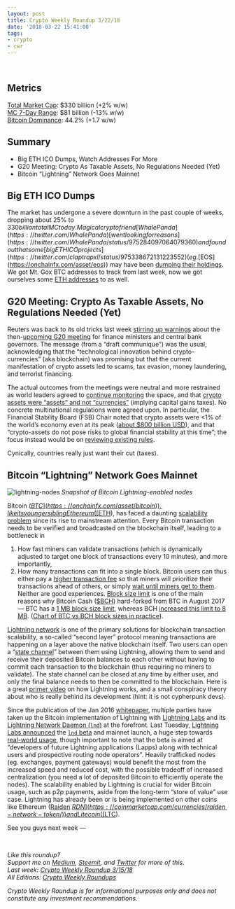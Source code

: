 ```yaml
---
layout: post
title: Crypto Weekly Roundup 3/22/18
date: '2018-03-22 15:41:00'
tags:
- crypto
- cwr
---
```


<br />

## Metrics
[Total Market Cap](https://coinmarketcap.com/charts/): $330 billion (+2% w/w)<br />
[MC 7-Day Range](https://coinmarketcap.com/charts/): $81 billion (-13% w/w)<br />
[Bitcoin Dominance](https://coinmarketcap.com/charts/#dominance-percentage): 44.2% (+1.7 w/w)

## Summary
* Big ETH ICO Dumps, Watch Addresses For More
* G20 Meeting: Crypto As Taxable Assets, No Regulations Needed (Yet)
* Bitcoin “Lightning” Network Goes Mainnet

## Big ETH ICO Dumps
The market has undergone a severe downturn in the past couple of weeks, dropping about 25% to $330 billion total MC today. Magical crypto friend [WhalePanda](https://twitter.com/WhalePanda) [went looking for reasons](https://twitter.com/WhalePanda/status/975284097064079360) and found out that some [big ETH ICO projects](https://twitter.com/claptrapxl/status/975338672131223552) (eg. [$EOS](https://onchainfx.com/asset/eos)) may have been [dumping their holdings](https://sanbase-low.santiment.net/projects). We got Mt. Gox BTC addresses to track from last week, now we got ourselves some [ETH addresses](https://docs.google.com/spreadsheets/d/1eOh_lT8vKj0IuUFxOftiSjcItViv0ZGHphYApXHJhoM) to as well.

## G20 Meeting: Crypto As Taxable Assets, No Regulations Needed (Yet)
Reuters was back to its old tricks last week [stirring up warnings](https://www.reuters.com/article/us-g20-communique-draft-cryptocurrency-e/exclusive-g20-financial-heads-to-urge-crypto-asset-monitoring-to-safeguard-financial-stability-idUSKCN1GP2PQ) about the then-[upcoming G20 meeting](https://www.g20.org/en) for finance ministers and central bank governors. The message (from a “draft communique”) was the usual, acknowledging that the “technological innovation behind crypto-currencies” (aka blockchain) was promising but that the current manifestation of crypto assets led to scams, tax evasion, money laundering, and terrorist financing.

The actual outcomes from the meetings were neutral and more restrained as world leaders agreed to [continue monitoring](https://www.reuters.com/article/us-g20-argentina-bitcoin/g20-agrees-to-monitor-cryptocurrencies-but-no-action-yet-idUSKBN1GW2IO) the space, and that [crypto assets were “assets” and not “currencies”](https://www.bloomberg.com/news/articles/2018-03-20/when-is-a-bitcoin-not-a-bitcoin-when-it-s-an-asset-says-g-20) (implying capital gains taxes). No concrete multinational regulations were agreed upon. In particular, the Financial Stability Board (FSB) Chair noted that crypto assets  were <1% of the world’s economy even at its peak ([about $800 billion USD](https://coinmarketcap.com/charts/)), and that “crypto-assets do not pose risks to global financial stability at this time”; the focus instead would be on [reviewing existing rules](https://www.cnbc.com/2018/03/18/reuters-america-g20-watchdog-focuses-on-rules-review-holds-fire-on-cryptocurrencies.html).

Cynically, countries really just want their cut (taxes).

## Bitcoin “Lightning” Network Goes Mainnet

![lightning-nodes](/content/images/2018/03/lnd-nodes.png)
*Snapshot of Bitcoin Lightning-enabled nodes*

Bitcoin ([$BTC](https://onchainfx.com/asset/bitcoin)), like its younger sibling Ethereum ([$ETH](https://onchainfx.com/asset/ethereum)), has faced a daunting [scalability problem](https://en.wikipedia.org/wiki/Bitcoin_scalability_problem) since its rise to mainstream attention. Every Bitcoin transaction needs to be verified and broadcasted on the blockchain itself, leading to a bottleneck in
1. How fast miners can validate transactions (which is dynamically adjusted to target one block of transactions every 10 minutes), and more importantly,
2. How many transactions can fit into a single block.
Bitcoin users can thus either pay a [higher transaction fee](https://bitinfocharts.com/comparison/bitcoin-transactionfees.html) so that miners will prioritize their transactions ahead of others, or simply [wait until miners get to them](https://blockchain.info/charts/avg-confirmation-time). Neither are good experiences. [Block size limit](https://en.bitcoin.it/wiki/Block_size_limit_controversy) is one of the main reasons why Bitcoin Cash ([$BCH](https://onchainfx.com/asset/bitcoin-cash)) hard-forked from BTC in August 2017 — BTC has a [1 MB block size limit](https://github.com/bitcoin/bitcoin/commit/a30b56ebe76ffff9f9cc8a6667186179413c6349), whereas BCH [increased this limit to 8 MB](https://www.bitcoincash.org/#features). ([Chart of BTC vs BCH block sizes in practice](https://bitinfocharts.com/comparison/size-btc-bch.html)).

[Lightning network](https://lightning.network/) is one of the primary solutions for blockchain transaction scalability, a so-called “second layer” protocol meaning transactions are happening on a layer above the native blockchain itself. Two users can open a “[state channel](http://www.jeffcoleman.ca/state-channels/)” between them using Lightning, allowing them to send and receive their deposited Bitcoin balances to each other without having to commit each transaction to the blockchain (thus requiring no miners to validate). The state channel can be closed at any time by either user, and only the final balance needs to then be committed to the blockchain. Here is a great [primer video](https://www.youtube.com/watch?v=UYHFrf5ci_g) on how Lightning works, and a small conspiracy theory about who is really behind its development (hint: it is not cypherpunk devs).

Since the publication of the Jan 2016 [whitepaper](http://lightning.network/docs/), multiple parties have taken up the Bitcoin implementation of Lightning with [Lightning Labs](http://lightning.engineering) and its [Lightning Network Daemon (`lnd`)](https://github.com/lightningnetwork/lnd) at the forefront. Last Tuesday, [Lightning Labs announced](https://blog.lightning.engineering/announcement/2018/03/15/lnd-beta.html) the [`lnd` beta](https://github.com/lightningnetwork/lnd/releases/tag/v0.4-beta) and mainnet launch, a huge step towards [real-world usage](https://lnmainnet.gaben.win/), though important to note that the beta is aimed at “developers of future Lightning applications (Lapps) along with technical users and prospective routing node operators”. Heavily trafficked nodes (eg. exchanges, payment gateways) would benefit the most from the increased speed and reduced cost, with the possible tradeoff of increased centralization (you need a lot of deposited Bitcoin to efficiently operate the nodes). The scalability enabled by Lightning is crucial for wider Bitcoin usage, such as p2p payments, aside from the long-term “store of value” use case. Lightning has already been or is being implemented on other coins like Ethereum ([Raiden](https://raiden.network/) [$RDN](https://coinmarketcap.com/currencies/raiden-network-token/)) and Litecoin ([$LTC](https://onchainfx.com/asset/litecoin)).

See you guys next week —

<br />

*Like this roundup?<br /> Support me on [Medium](https://medium.com/crypto-weekly-roundup), [Steemit](https://steemit.com/cryptocurrency/@aeto/aeto-s-crypto-weekly-roundup-3-22-18), and [Twitter](https://twitter.com/tonyin) for more of this.*<br />*Last week: [Crypto Weekly Roundup 3/15/18](https://tonyy.in/crypto-weekly-roundup-3-15-18/)*<br />*All Editions: [Crypto Weekly Roundups](https://tonyy.in/tag/cwr/)*

*Crypto Weekly Roundup is for informational purposes only and does not constitute any investment recommendations.*